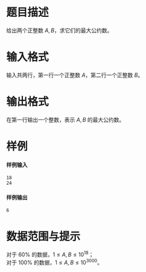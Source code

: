 
# 题目描述

给出两个正整数 $A,B$，求它们的最大公约数。

# 输入格式

输入共两行，第一行一个正整数 $A$，第二行一个正整数 $B$。

# 输出格式

在第一行输出一个整数，表示 $A,B$ 的最大公约数。

# 样例

#### 样例输入
```plain
18
24
```

#### 样例输出
```plain
6
```


# 数据范围与提示

对于 $60\%$ 的数据，$1\le A,B\le 10^{18}$；  
对于 $100\%$ 的数据，$1\le A,B\le 10^{3000}$。

